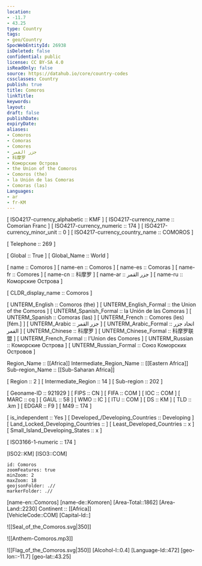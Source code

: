 ```yaml
---
location:
- -11.7
- 43.25
type: Country
tags:
- geo/Country
SpocWebEntityId: 26938
isDeleted: false
confidential: public
license: CC BY-SA 4.0
isReadOnly: false
source: https://datahub.io/core/country-codes
cssclasses: Country
publish: true
title: Comoros
linkTitle: 
keywords: 
layout: 
draft: false
publishDate: 
expiryDate: 
aliases:
- Comoros
- Comoras
- Comores
- جزر القمر
- 科摩罗
- Коморские Острова
- the Union of the Comoros
- Comoros (the)
- la Unión de las Comoras
- Comoras (las)
Languages:
- ar
- fr-KM
---
```



[	ISO4217-currency_alphabetic	 :: KMF ] 
[	ISO4217-currency_name	 :: Comorian Franc ] 
[	ISO4217-currency_numeric	 :: 174 ] 
[	ISO4217-currency_minor_unit	 :: 0 ] 
[	ISO4217-currency_country_name	 :: COMOROS ] 

[	Telephone	 :: 269 ] 

[	Global	 :: True ] 
[	Global_Name	 :: World ] 

[	name	 :: Comoros ] 
[	name-en	 :: Comoros ] 
[	name-es	 :: Comoras ] 
[	name-fr	 :: Comores ] 
[	name-cn	 :: 科摩罗 ] 
[	name-ar	 :: جزر القمر ] 
[	name-ru	 :: Коморские Острова ] 

[	CLDR_display_name	 :: Comoros ] 

[	UNTERM_English	 :: Comoros (the) ] 
[	UNTERM_English_Formal	 :: the Union of the Comoros ] 
[	UNTERM_Spanish_Formal	 :: la Unión de las Comoras ] 
[	UNTERM_Spanish	 :: Comoras (las) ] 
[	UNTERM_French	 :: Comores (les) [fém.] ] 
[	UNTERM_Arabic	 :: جزر القمر ] 
[	UNTERM_Arabic_Formal	 :: اتحاد جزر القمر ] 
[	UNTERM_Chinese	 :: 科摩罗 ] 
[	UNTERM_Chinese_Formal	 :: 科摩罗联盟 ] 
[	UNTERM_French_Formal	 :: l'Union des Comores ] 
[	UNTERM_Russian	 :: Коморские Острова ] 
[	UNTERM_Russian_Formal	 :: Союз Коморских Островов ] 

Region_Name ::  [[Africa]] 
Intermediate_Region_Name ::  [[Eastern Africa]] 
Sub-region_Name ::  [[Sub-Saharan Africa]] 

[	Region	 :: 2 ] 
[	Intermediate_Region	 :: 14 ] 
[	Sub-region	 :: 202 ] 

[	Geoname-ID	 :: 921929 ] 
[	FIPS	 :: CN ] 
[	FIFA	 :: COM ] 
[	IOC	 :: COM ] 
[	MARC	 :: cq ] 
[	GAUL	 :: 58 ] 
[	WMO	 :: IC ] 
[	ITU	 :: COM ] 
[	DS	 :: KM ] 
[	TLD	 :: .km ] 
[	EDGAR	 :: F9 ] 
[	M49	 :: 174 ] 

[	is_independent	 :: Yes ] 
[	Developed_/Developing_Countries	 :: Developing ] 
[	Land_Locked_Developing_Countries	 ::  ] 
[	Least_Developed_Countries	 :: x ] 
[	Small_Island_Developing_States	 :: x ] 

[	ISO3166-1-numeric	 :: 174 ] 



[ISO2::KM] 
[ISO3::COM] 
```leaflet
id: Comoros
zoomFeatures: true 
minZoom: 2 
maxZoom: 18
geojsonFolder: .//
markerFolder: .//
```

[name-en::Comoros] 
[name-de::Komoren] 
[Area-Total::1862] 
[Area-Land::2230] 
Continent :: [[Africa]]  
[VehicleCode::COM] 
[Capital-Id::] 

![[Seal_of_the_Comoros.svg|350]] 

![[Anthem-Comoros.mp3]] 

![[Flag_of_the_Comoros.svg|350]] 
[Alcohol-l::0.4] 
[Language-Id::472] 
[geo-lon::-11.7] 
[geo-lat::43.25] 





